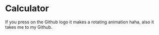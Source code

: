 # Calculator

If you press on the Github logo it makes a rotating animation haha, also it takes me to my Github.